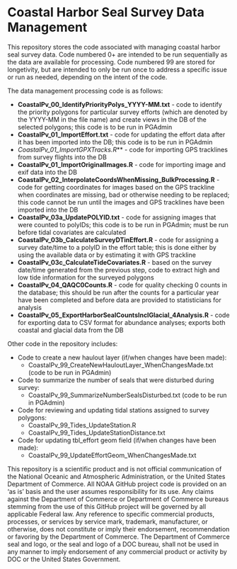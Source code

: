 # Coastal Harbor Seal Survey Data Management

This repository stores the code associated with managing coastal harbor seal survey data. Code numbered 0+ are intended to be run sequentially as the data are available for processing. Code numbered 99 are stored for longetivity, but are intended to only be run once to address a specific issue or run as needed, depending on the intent of the code.

The data management processing code is as follows:
* **CoastalPv_00_IdentifyPriorityPolys_YYYY-MM.txt** - code to identify the priority polygons for particular survey efforts (which are denoted by the YYYY-MM in the file name) and create views in the DB of the selected polygons; this code is to be run in PGAdmin
* **CoastalPv_01_ImportEffort.txt** - code for updating the effort data after it has been imported into the DB; this code is to be run in PGAdmin
* *CoastalPv_01_ImportGPXTracks.R*** - code for importing GPS tracklines from survey flights into the DB
* **CoastalPv_01_ImportOriginalImages.R** - code for importing image and exif data into the DB
* **CoastalPv_02_InterpolateCoordsWhenMissing_BulkProcessing.R** - code for getting coordinates for images based on the GPS trackline when coordinates are missing, bad or otherwise needing to be replaced; this code cannot be run until the images and GPS tracklines have been imported into the DB
* **CoastalPv_03a_UpdatePOLYID.txt** - code for assigning images that were counted to polyIDs; this code is to be run in PGAdmin; must be run before tidal covariates are calculated
* **CoastalPv_03b_CalculateSurveyDTinEffort.R** - code for assigning a survey date/time to a polyID in the effort table; this is done either by using the available data or by estimating it with GPS trackline
* **CoastalPv_03c_CalculateTideCovariates.R** - based on the survey date/time generated from the previous step, code to extract high and low tide information for the surveyed polygons
* **CoastalPv_04_QAQC0Counts.R** - code for quality checking 0 counts in the database; this should be run after the counts for a particular year have been completed and before data are provided to statisticians for analysis
* **CoastalPv_05_ExportHarborSealCountsInclGlacial_4Analysis.R** - code for exporting data to CSV format for abundance analyses; exports both coastal and glacial data from the DB

Other code in the repository includes:
* Code to create a new haulout layer (if/when changes have been made):
	* CoastalPv_99_CreateNewHauloutLayer_WhenChangesMade.txt (code to be run in PGAdmin)
* Code to summarize the number of seals that were disturbed during survey:
	* CoastalPv_99_SummarizeNumberSealsDisturbed.txt (code to be run in PGAdmin)
* Code for reviewing and updating tidal stations assigned to survey polygons:
	* CoastalPv_99_Tides_UpdateStation.R
	* CoastalPv_99_Tides_UpdateStationDistance.txt
* Code for updating tbl_effort geom field (if/when changes have been made):
	* CoastalPv_99_UpdateEffortGeom_WhenChangesMade.txt
	
This repository is a scientific product and is not official communication of the National Oceanic and Atmospheric Administration, or the United States Department of Commerce. All NOAA GitHub project code is provided on an ‘as is’ basis and the user assumes responsibility for its use. Any claims against the Department of Commerce or Department of Commerce bureaus stemming from the use of this GitHub project will be governed by all applicable Federal law. Any reference to specific commercial products, processes, or services by service mark, trademark, manufacturer, or otherwise, does not constitute or imply their endorsement, recommendation or favoring by the Department of Commerce. The Department of Commerce seal and logo, or the seal and logo of a DOC bureau, shall not be used in any manner to imply endorsement of any commercial product or activity by DOC or the United States Government.